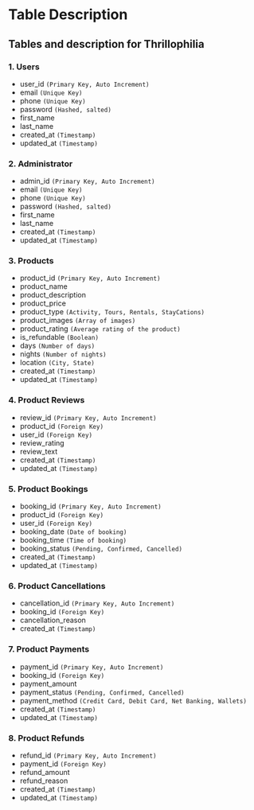 # Table Description

## Tables and description for Thrillophilia

### 1. Users

- user_id `(Primary Key, Auto Increment)`
- email `(Unique Key)`
- phone `(Unique Key)`
- password `(Hashed, salted)`
- first_name
- last_name
- created_at `(Timestamp)`
- updated_at `(Timestamp)`

### 2. Administrator

- admin_id `(Primary Key, Auto Increment)`
- email `(Unique Key)`
- phone `(Unique Key)`
- password `(Hashed, salted)`
- first_name
- last_name
- created_at `(Timestamp)`
- updated_at `(Timestamp)`

### 3. Products

- product_id `(Primary Key, Auto Increment)`
- product_name
- product_description
- product_price
- product_type `(Activity, Tours, Rentals, StayCations)`
- product_images `(Array of images)`
- product_rating `(Average rating of the product)`
- is_refundable `(Boolean)`
- days `(Number of days)`
- nights `(Number of nights)`
- location `(City, State)`
- created_at `(Timestamp)`
- updated_at `(Timestamp)`

### 4. Product Reviews

- review_id `(Primary Key, Auto Increment)`
- product_id `(Foreign Key)`
- user_id `(Foreign Key)`
- review_rating
- review_text
- created_at `(Timestamp)`
- updated_at `(Timestamp)`

### 5. Product Bookings

- booking_id `(Primary Key, Auto Increment)`
- product_id `(Foreign Key)`
- user_id `(Foreign Key)`
- booking_date `(Date of booking)`
- booking_time `(Time of booking)`
- booking_status `(Pending, Confirmed, Cancelled)`
- created_at `(Timestamp)`
- updated_at `(Timestamp)`

### 6. Product Cancellations

- cancellation_id `(Primary Key, Auto Increment)`
- booking_id `(Foreign Key)`
- cancellation_reason
- created_at `(Timestamp)`

### 7. Product Payments

- payment_id `(Primary Key, Auto Increment)`
- booking_id `(Foreign Key)`
- payment_amount
- payment_status `(Pending, Confirmed, Cancelled)`
- payment_method `(Credit Card, Debit Card, Net Banking, Wallets)`
- created_at `(Timestamp)`
- updated_at `(Timestamp)`

### 8. Product Refunds

- refund_id `(Primary Key, Auto Increment)`
- payment_id `(Foreign Key)`
- refund_amount
- refund_reason
- created_at `(Timestamp)`
- updated_at `(Timestamp)`
